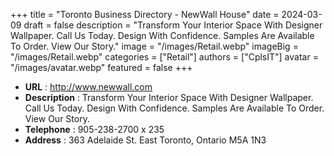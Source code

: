+++
title = "Toronto Business Directory - NewWall House"
date = 2024-03-09
draft = false
description = "Transform Your Interior Space With Designer Wallpaper. Call Us Today. Design With Confidence. Samples Are Available To Order. View Our Story."
image = "/images/Retail.webp"
imageBig = "/images/Retail.webp"
categories = ["Retail"]
authors = ["CplsIT"]
avatar = "/images/avatar.webp"
featured = false
+++


* **URL** :  http://www.newwall.com
* **Description** : Transform Your Interior Space With Designer Wallpaper. Call Us Today. Design With Confidence. Samples Are Available To Order. View Our Story.
* **Telephone** : 905-238-2700 x 235
* **Address** : 363 Adelaide St. East
Toronto, Ontario M5A 1N3